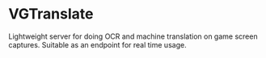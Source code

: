 # VGTranslate

Lightweight server for doing OCR and machine translation on game screen captures.  Suitable as an endpoint for real time usage.